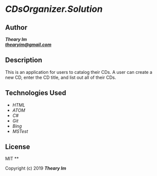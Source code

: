# _CDsOrganizer.Solution_

## Author
 _**Theary Im**_  
 _**thearyim@gmail.com**_

## Description
This is an application for users to catalog their CDs. A user can create a new CD, enter the CD title, and list out all of their CDs.

## Technologies Used
* _HTML_
* _ATOM_
* _C#_
* _Git_
* _Bing_
* _MSTest_

## License
MIT
**

Copyright (c) 2019 **_Theary Im_**
